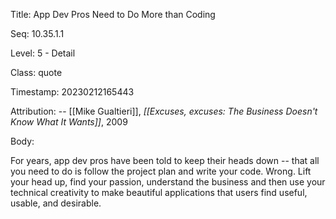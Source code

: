 Title:  App Dev Pros Need to Do More than Coding

Seq:    10.35.1.1

Level:  5 - Detail

Class:  quote

Timestamp: 20230212165443

Attribution: -- [[Mike Gualtieri]], *[[Excuses, excuses: The Business Doesn't Know What It Wants]]*, 2009

Body:

For years, app dev pros have been told to keep their heads down -- that all you need to do is follow the project plan and write your code. Wrong. Lift your head up, find your passion, understand the business and then use your technical creativity to make beautiful applications that users find useful, usable, and desirable.

